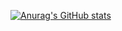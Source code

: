 [![Anurag's GitHub stats](https://github-readme-stats.vercel.app/api?username=DHRUV-CODER)](https://github.com/DHRUV-CODER/github-readme-stats)
